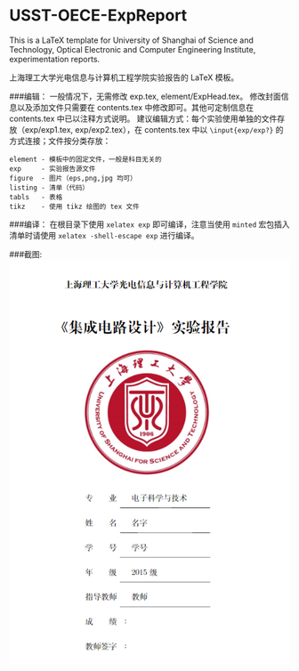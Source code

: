 # USST-OECE-ExpReport
This is a LaTeX template for University of Shanghai of Science and Technology, Optical Electronic and Computer Engineering Institute, experimentation reports.

上海理工大学光电信息与计算机工程学院实验报告的 LaTeX 模板。

###编辑：
一般情况下，无需修改 exp.tex, element/ExpHead.tex。
修改封面信息以及添加文件只需要在 contents.tex 中修改即可。其他可定制信息在 contents.tex 中已以注释方式说明。
建议编辑方式：每个实验使用单独的文件存放（exp/exp1.tex, exp/exp2.tex），在 contents.tex 中以 `\input{exp/exp?}` 的方式连接；文件按分类存放：
```
element - 模板中的固定文件，一般是科目无关的
exp     - 实验报告源文件
figure  - 图片（eps,png,jpg 均可）
listing - 清单（代码）
tabls   - 表格
tikz    - 使用 tikz 绘图的 tex 文件
```

###编译：
在根目录下使用 `xelatex exp` 即可编译，注意当使用 `minted` 宏包插入清单时请使用 `xelatex -shell-escape exp` 进行编译。 

###截图:
![PDF Preview](element/Preview-coverpage.png "Preview - Cover Page")

